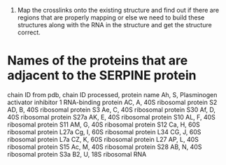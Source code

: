 1) Map the crosslinks onto the existing structure and find out if there 
are regions that are properly mapping or else we need to build these 
structures along with the RNA in the structure and get the structure correct. 

# Names of the proteins that are adjacent to the SERPINE protein

chain ID from pdb, chain ID processed, protein name
Ah, S, Plasminogen activator inhibitor 1 RNA-binding protein
AC, A, 40S ribosomal protein S2
AD, B, 40S ribosomal protein S3
Ae, C, 40S ribosomal protein S30
Af, D, 40S ribosomal protein S27a
AK, E, 40S ribosomal protein S10
AL, F, 40S ribosomal protein S11
AM, G, 40S ribosomal protein S12
Ca, H, 60S ribosomal protein L27a
Cg, I, 60S ribosomal protein L34
CG, J, 60S ribosomal protein L7a
CZ, K, 60S ribosomal protein L27
AP, L, 40S ribosomal protein S15
Ac, M, 40S ribosomal protein S28
AB, N, 40S ribosomal protein S3a
B2, U, 18S ribosomal RNA

